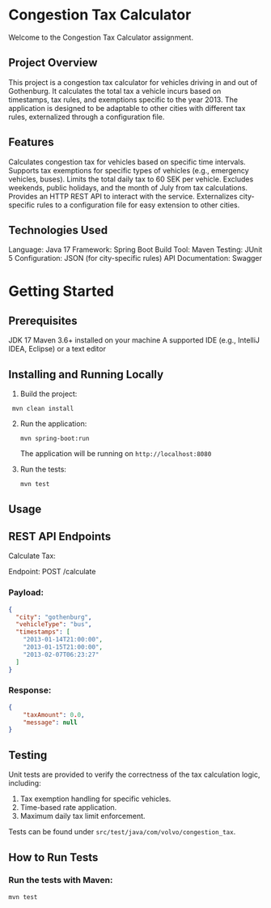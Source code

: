 # Congestion Tax Calculator

Welcome to the Congestion Tax Calculator assignment.

## Project Overview

This project is a congestion tax calculator for vehicles driving in and out of Gothenburg. It calculates the total tax a vehicle incurs based on timestamps, tax rules, and exemptions specific to the year 2013. The application is designed to be adaptable to other cities with different tax rules, externalized through a configuration file.

## Features

Calculates congestion tax for vehicles based on specific time intervals.
Supports tax exemptions for specific types of vehicles (e.g., emergency vehicles, buses).
Limits the total daily tax to 60 SEK per vehicle.
Excludes weekends, public holidays, and the month of July from tax calculations.
Provides an HTTP REST API to interact with the service.
Externalizes city-specific rules to a configuration file for easy extension to other cities.

## Technologies Used

Language: Java 17
Framework: Spring Boot
Build Tool: Maven
Testing: JUnit 5
Configuration: JSON (for city-specific rules)
API Documentation: Swagger

# Getting Started

## Prerequisites

JDK 17
Maven 3.6+ installed on your machine
A supported IDE (e.g., IntelliJ IDEA, Eclipse) or a text editor

## Installing and Running Locally

1. Build the project:
 
  ``` mvn clean install```
   
2. Run the application:

   ```mvn spring-boot:run```
   
   The application will be running on ```http://localhost:8080```
   
3. Run the tests:

   ```mvn test```
   
## Usage

## REST API Endpoints

Calculate Tax:

Endpoint: POST /calculate

### Payload:
```json
{
  "city": "gothenburg",
  "vehicleType": "bus",
  "timestamps": [
    "2013-01-14T21:00:00",
    "2013-01-15T21:00:00",
    "2013-02-07T06:23:27"
  ]
}
```
### Response:
```json
{
    "taxAmount": 0.0,
    "message": null
}
```
## Testing
Unit tests are provided to verify the correctness of the tax calculation logic, including:

1. Tax exemption handling for specific vehicles.
2. Time-based rate application.
3. Maximum daily tax limit enforcement.

Tests can be found under ```src/test/java/com/volvo/congestion_tax```.

## How to Run Tests

### Run the tests with Maven:
```mvn test```
